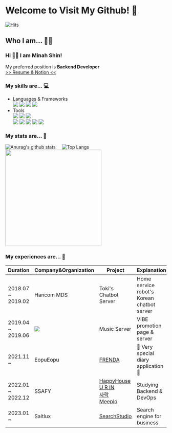 # Welcome to Visit My Github! 🙌

[![Hits](https://hits.seeyoufarm.com/api/count/incr/badge.svg?url=https%3A%2F%2Fgithub.com%2Fminahshin%2Fhit-counter&count_bg=%2379C83D&title_bg=%23555555&icon=&icon_color=%23E7E7E7&title=hits&edge_flat=false)](https://hits.seeyoufarm.com)

## Who I am... 👩‍🏭
### Hi 🙋‍♀️ I am Minah Shin!
My preferred position is **Backend Developer** <br>
[>> Resume & Notion <<](https://url.kr/x7tn59)

### My skills are... 💻
- Languages & Frameworks<br>
<img src="https://img.shields.io/badge/Java-007396?style=flat-square&logo=Java&logoColor=white"/> <img src="https://img.shields.io/badge/Spring Framework-6DB33F?style=flat-square&logo=Spring&logoColor=white"/> <img src="https://img.shields.io/badge/Spring Boot-6DB33F?style=flat-square&logo=Spring Boot&logoColor=white"/> <img src="https://img.shields.io/badge/MySQL-4479A1?style=flat-square&logo=MySQL&logoColor=white"/> <br>
- Tools<br>
<img src="https://img.shields.io/badge/Docker-2496ED?style=flat-square&logo=Docker&logoColor=white"/> <img src="https://img.shields.io/badge/Jenkins-D24939?style=flat-square&logo=Jenkins&logoColor=white"/> <img src="https://img.shields.io/badge/Nginx-009639?style=flat-square&logo=Nginx&logoColor=white"/> <br>
<img src="https://img.shields.io/badge/Git-F05032?style=flat-square&logo=Git&logoColor=white"/> <img src="https://img.shields.io/badge/GitHub-181717?style=flat-square&logo=GitHub&logoColor=white"/> <img src="https://img.shields.io/badge/Linux-FCC624?style=flat-square&logo=Linux&logoColor=white"/> <img src="https://img.shields.io/badge/Amazon AWS-232F3E?style=flat-square&logo=AmazonAWS&logoColor=white"/> <img src="https://img.shields.io/badge/Apache Tomcat-F8DC75?style=flat-square&logo=ApacheTomcat&logoColor=white"/>

### My stats are... 🌟<br>
![Anurag's github stats](https://github-readme-stats.vercel.app/api?username=minahshin&count_private=true&hide=stars,contribs&show_icons=true&theme=tokyonight) &nbsp;&nbsp;&nbsp;
![Top Langs](https://github-readme-stats.vercel.app/api/top-langs/?username=minahshin&layout=compact) &nbsp;&nbsp;&nbsp;
<a href="https://solved.ac/minah741"><img src="http://mazassumnida.wtf/api/v2/generate_badge?boj=minah741" width=300px/></a>

### My experiences are... 📑
|Duration|Company&Organization|Project|Explanation|
|--------|--------------------|------------------|---------------------------------|
|2018.07 ~ 2019.02|Hancom MDS|Toki's Chatbot Server|Home service robot's Korean chatbot server|
|2019.04 ~ 2019.06|<img src="https://img.shields.io/badge/Naver-03C75A?style=flat-square&logo=Naver&logoColor=white"/>|Music Server|VIBE promotion page & server|
|2021.11 ~ |EopuEopu|[FRENDA](https://github.com/EopuEopu/frenda-server/tree/master)|🌠 Very special diary application 🌠|
|2022.01 ~ 2022.12|SSAFY|[HappyHouse](https://github.com/minahshin/HappyHouse_project.git) <br> [U R IN](https://github.com/hrookim/U-R-IN.git) <br>[사락](https://github.com/ryan8753/SARAC)<br>[Meeplo](https://github.com/MEEPLO/MEEPLO)|Studying Backend & DevOps|
|2023.01 ~ |Saltlux|[SearchStudio](https://www.saltlux.com/en/product/search/)|Search engine for business|
